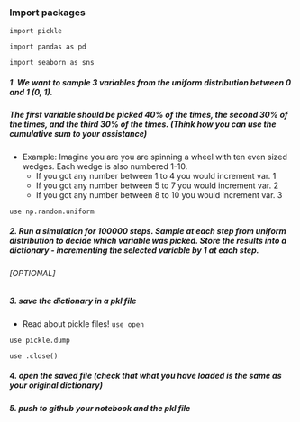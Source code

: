 ### Import packages
`import pickle`

`import pandas as pd`

`import seaborn as sns`

##### 1.  We want to sample 3 variables from the uniform distribution between 0 and 1 (0, 1). 
##### The first variable should be picked 40% of the times, the second 30% of the times, and the third 30% of the times. (Think how you can use the cumulative sum to your assistance)

- Example: Imagine you are you are spinning a wheel with ten even sized wedges. Each wedge is also numbered 1-10.
  - If you got any number between 1 to 4 you would increment var. 1 
  - If you got any number between 5 to 7 you would increment var. 2 
  - If you got any number between 8 to 10 you would increment var. 3 

`use np.random.uniform`


##### 2. Run a simulation for 100000 steps. Sample at each step from uniform distribution to decide which variable was picked. Store the results into a dictionary - incrementing the selected variable by 1 at each step. 


###### [OPTIONAL]
##### 3. save the dictionary in a pkl file 
- Read about pickle files!
`use open`

`use pickle.dump`

`use .close()`

##### 4. open the saved file (check that what you have loaded is the same as your original dictionary)

##### 5. push to github your notebook and the pkl file 
